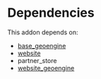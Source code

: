 # Dependencies

This addon depends on:

- [base_geoengine](../../../../odoo-bringout-oca-geospatial-base_geoengine)
- [website](../../../../../oca-ocb-website/odoo-bringout-oca-ocb-website)
- partner_store
- [website_geoengine](../../../../odoo-bringout-oca-geospatial-website_geoengine)
